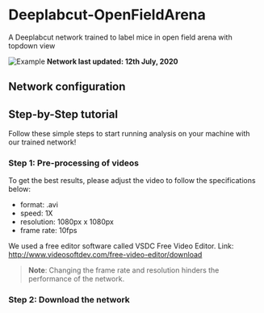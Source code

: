 # Deeplabcut-OpenFieldArena
A Deeplabcut network trained to label mice in open field arena with topdown view

![Example](https://user-images.githubusercontent.com/17475995/87314041-54a86400-c4e8-11ea-976c-2ea60df8de35.jpg)
**Network last updated: 12th July, 2020**

## Network configuration

## Step-by-Step tutorial
Follow these simple steps to start running analysis on your machine with our trained network!

### Step 1: Pre-processing of videos
To get the best results, please adjust the video to follow the specifications below:
- format: .avi
- speed: 1X
- resolution: 1080px x 1080px
- frame rate: 10fps

We used a free editor software called VSDC Free Video Editor. Link: http://www.videosoftdev.com/free-video-editor/download
>**Note**: Changing the frame rate and resolution hinders the performance of the network.
### Step 2: Download the network


